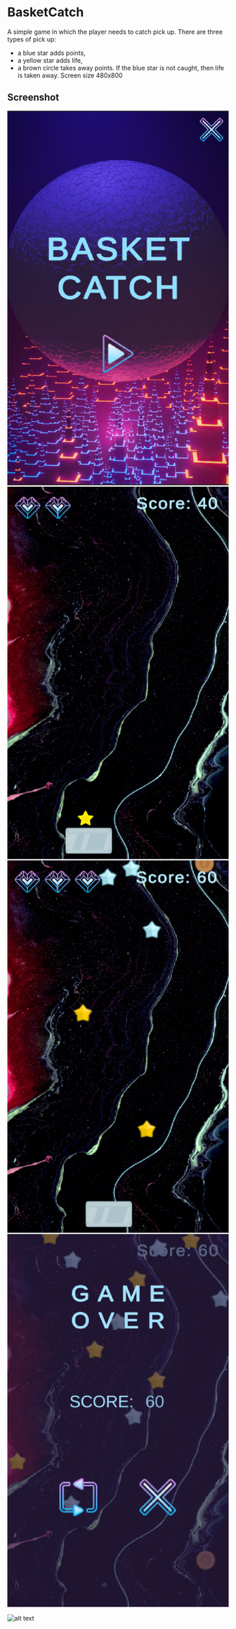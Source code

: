 # BasketCatch
A simple game in which the player needs to catch pick up. 
There are three types of pick up: 
- a blue star adds points, 
- a yellow star adds life, 
- a brown circle takes away points. 
If the blue star is not caught, then life is taken away.
Screen size 480x800

## Screenshot
![alt text](https://github.com/NadejdaR/BasketCatch/blob/master/Screenshots/Screenshot_1.png)
![alt text](https://github.com/NadejdaR/BasketCatch/blob/master/Screenshots/Screenshot_2.png)
![alt text](https://github.com/NadejdaR/BasketCatch/blob/master/Screenshots/Screenshot_3.png)
![alt text](https://github.com/NadejdaR/BasketCatch/blob/master/Screenshots/Screenshot_4.png)

![alt text](https://github.com/NadejdaR/BasketCatch/blob/master/Screenshots/oUS4N9YnbA.gif)
